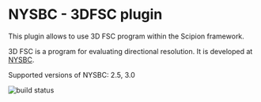 # NYSBC - 3DFSC plugin

This plugin allows to use 3D FSC program within the Scipion framework.

3D FSC is a program for evaluating directional resolution. It is developed at [NYSBC](https://github.com/nysbc/Anisotropy).

Supported versions of NYSBC: 2.5, 3.0

![build status](http://heisenberg.cnb.csic.es:9980/badges/nysbc_devel.svg "Build status")
